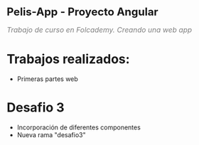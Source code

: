 <h1 style="font-size: 24px; font-weight: bold;">Pelis-App - Proyecto Angular </h1>

<p style="font-size: 16px; color: gray; font-style: italic;">Trabajo de curso en Folcademy. Creando una web app</p>

# Trabajos realizados:
 - Primeras partes web

 # Desafio 3
 - Incorporación de diferentes componentes
 - Nueva rama "desafio3" 

 